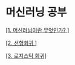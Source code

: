 # 머신러닝 공부
[[1. 머신러닝이란 무엇인가? ]](note/intro.md)

[[2. 선형회귀 ]](note/linear_regression.md)

[[3. 로지스틱 회귀]](note/logistic_regression.md)